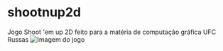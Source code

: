 # shootnup2d
Jogo Shoot 'em up 2D feito para a matéria de computação gráfica UFC Russas
<img src="https://imgur.com/ma9swfE.png" alt="Imagem do jogo"/>
